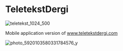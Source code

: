 # TeletekstDergi
![teletekst_1024_500](https://user-images.githubusercontent.com/106253462/177397507-cb610537-1cd7-4b49-8642-6ef83d976eea.jpg)

Mobile application version of www.teletekstdergi.com

![photo_5920103580331784576_y](https://user-images.githubusercontent.com/106253462/177397257-8c5ff287-ebe4-4876-970f-1902b508028e.png)

